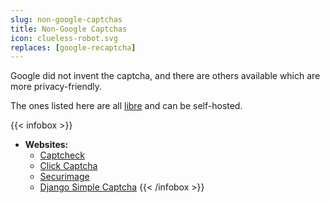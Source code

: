 ```yaml
---
slug: non-google-captchas
title: Non-Google Captchas
icon: clueless-robot.svg
replaces: [google-recaptcha]
---
```

Google did not invent the captcha, and there are others available which are more privacy-friendly.

The ones listed here are all [libre][floss] and can be self-hosted.

{{< infobox >}}
- **Websites:**
    - [Captcheck](https://captcheck.netsyms.com/)
    - [Click Captcha](https://github.com/Lokno/click-captcha)
    - [Securimage](https://www.phpcaptcha.org/)
    - [Django Simple Captcha](https://django-simple-captcha.readthedocs.io/en/latest/)
{{< /infobox >}}

[floss]: https://web.archive.org/web/20180904102804/https://switching.social/what-is-open-source-software/
